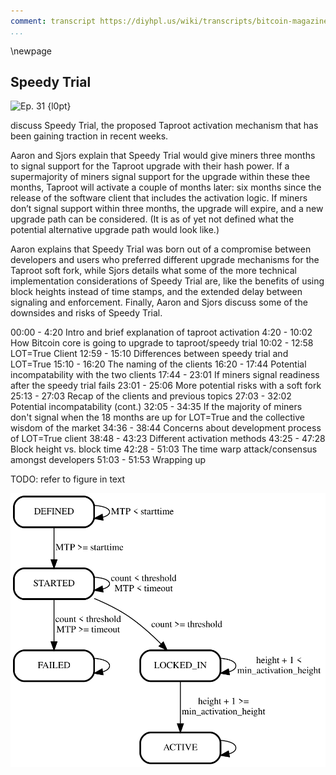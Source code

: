 ```yaml
---
comment: transcript https://diyhpl.us/wiki/transcripts/bitcoin-magazine/2021-03-12-taproot-activation-speedy-trial/
...
```

\newpage
## Speedy Trial

![Ep. 31 {l0pt}](qr/31.png)

discuss Speedy Trial, the proposed Taproot activation mechanism that has been gaining traction in recent weeks.

Aaron and Sjors explain that Speedy Trial would give miners three months to signal support for the Taproot upgrade with their hash power. If a supermajority of miners signal support for the upgrade within these thee months, Taproot will activate a couple of months later: six months since the release of the software client that includes the activation logic. If miners don’t signal support within three months, the upgrade will expire, and a new upgrade path can be considered. (It is as of yet not defined what the potential alternative upgrade path would look like.)

Aaron explains that Speedy Trial was born out of a compromise between developers and users who preferred different upgrade mechanisms for the Taproot soft fork, while Sjors details what some of the more technical implementation considerations of Speedy Trial are, like the benefits of using block heights instead of time stamps, and the extended delay between signaling and enforcement. Finally, Aaron and Sjors discuss some of the downsides and risks of Speedy Trial.

00:00 - 4:20 Intro and brief explanation of taproot activation
4:20 - 10:02 How Bitcoin core is going to upgrade to taproot/speedy trial
10:02 - 12:58 LOT=True Client
12:59 - 15:10 Differences between speedy trial and LOT=True
15:10 - 16:20 The naming of the clients
16:20 - 17:44 Potential incompatability with the two clients
17:44 - 23:01 If miners signal readiness after the speedy trial fails
23:01 - 25:06 More potential risks with a soft fork
25:13 - 27:03 Recap of the clients and previous topics
27:03 - 32:02 Potential incompatability (cont.)
32:05 - 34:35 If the majority of miners don't signal when the 18 months are up for LOT=True and the collective wisdom of the market
34:36 - 38:44 Concerns about development process of LOT=True client
38:48 - 43:23 Different activation methods
43:25 - 47:28 Block height vs. block time
42:28 - 51:03 The time warp attack/consensus amongst developers
51:03 - 51:53 Wrapping up

TODO: refer to figure in text

![speedy trial flow](taproot/speedy_trial.svg)

<!--

### Intro

Aaron van Wirdum (AvW): Live from Utrecht this is the van Wirdum Sjorsnado. Sjors, what is your pun of the week?

Sjors Provoost (SP): I actually asked you for a pun and then you said “Cut, re-edit. We are going to do it again.” I don’t have a pun this week.

AvW: Puns are your thing.

SP: We tried this LOT thing last time.

AvW: Sjors, we are going to talk a lot this week.

SP: We are going to get blocked for this.

AvW: We talked a lot two weeks ago. LOT was the parameter we discussed two weeks ago, LOT=true, LOT=false, about Taproot activation. We are two weeks further in and now it seems like the community is somewhat reaching consensus on an activation solution called “Speedy Trial”. That is what we are going to discuss today.

SP: That’s right.

### Speedy Trial proposal

Speedy Trial proposal: https://lists.linuxfoundation.org/pipermail/bitcoin-dev/2021-March/018583.html

Proposed timeline: https://lists.linuxfoundation.org/pipermail/bitcoin-dev/2021-March/018594.html

AvW: Should we begin with Speedy Trial, what is Speedy Trial Sjors?

SP: I think that is a good idea to do. With the proposals that we talked about last time for activating Taproot, basically Bitcoin Core would release some software, maybe in April of something, and then the miners will start signaling using that software in I think, August or something. Then they can signal for a year and at the end of the year the whole thing ends.

AvW: That was LOT=true or LOT=false. The debate was on whether or not it should end with forced signaling or not. That’s the LOT=true, LOT=false thing.

SP: The thing to keep in mind is that the first signaling, it would be a while before that starts happening. Until that time we really don’t know essentially. What Speedy Trial proposes is to say “Rather than discussing whether or not there is going to be signaling and having lots of arguments about it, let’s just try that really quickly.” Instead there would be a release maybe around April, of course there’s nobody in charge of actual timelines. In that case the signaling would start much earlier, I’m not entirely sure when, maybe in May or pretty early. The signaling would only be for 3 months. At the end of 3 months it would give up.

AvW: It would end on LOT=false basically.

SP: Yes. It is the equivalent of LOT=false or just how it used to be with soft forks. It signals but only for a couple of months.

AvW: If it isn’t activated within these months by hash power which is probably going to be 90 percent hash power? It is going to require 90 percent hash power to activate Taproot. If it doesn’t happen then the proposal expires and when it expires we can continue our discussion on how to activate Taproot. Or if it activates then what happens?

SP: The thing is because you still want to give miners enough time to really upgrade their software the actual Taproot rules won’t take effect until September or August.

AvW: Miners and actual Bitcoin users.

SP: Yes. You want to give everybody plenty of time to upgrade. The idea is we would start the signaling very quickly. Also miners can signal without installing the software. Once the signal threshold has been reached then the soft fork is set in stone. It is going to happen, at least if people run the full nodes. Then there is still some time for people to upgrade and for miners to really upgrade and run that new software rather than just signal for it. They could run that software but they might not. That is why is sort of ok to release a bit early.

AvW: They should really be running the software if they are signaling?

SP: No. We can get into that later.

AvW: For now, to recap really briefly, Speedy Trial means release the software fairly fast and quickly after it is released start the signaling period for 3 months, which is relatively short for a signaling period. See if 90 percent of miners agree, if they do Taproot activates 6 months after the initial release of the software. If 90 percent of miners don’t activate within 3 months the proposal expires and we can continue the discussion on how to activate Taproot.

SP: We are then back to where we were a few weeks ago but with more data.

### The evolution of the Speedy Trial proposal

AvW: Exactly. I want to briefly touch on how we got here. We discussed the whole LOT=true and LOT=false thing and there appeared to be a gridlock. Some people definitely didn’t want LOT=true, some people definitely didn’t want LOT=false and then a third proposal entered the mix. It wasn’t brand new but it wasn’t a major part of the discussion, a simple flag day. A simple flag day would have meant that the Bitcoin Core code would have included a date in the future or a block height in the future, at which point the Taproot upgrade would activate regardless of hash power up until that point.

SP: I find this an even worse idea. When there is a lot of debate people start proposing stuff.

AvW: I think the reason that we reached this gridlock situation where people feel very strongly about different ideas has a lot to do what happened during the SegWit upgrade. We discussed this before but people have very different ideas of what actually happened. Some people feel very strongly that users showed their muscles. Users claimed their sovereignty, users claimed back the protocol and they basically forced miners to activate the SegWit upgrade. It was a huge victory for Bitcoin users. Then other people feel very strongly that Bitcoin came near to a complete disaster with a fractured network and people losing money, a big mess. The first group of people really likes doing a UASF again or starting with LOT=false and switching to LOT=true or maybe just starting with LOT=true. The people who think it was a big mess, they prefer to use a flag day this time. Nice and safe in a way, use a flag day, none of this miner signaling, miners can’t be forced to signal and all of that. These different views on what actually happened a couple of years ago now means people can’t really agree on a new activation proposal. After a lot of discussion all factions were sort of willing to settle on Speedy Trial even though no one really likes it for a couple of reasons which we will get into. The UASF people, they are ok with Speedy Trial because it doesn’t get in the way of the UASF. If the Speedy Trial fails they will still do the UASF next year. The flag day people are sort of ok because the 3 months doesn’t allow for a big enough window to do the UASF probably. The UASF people have said that that is too fast and let’s do this Speedy Trial.

SP: There is also still the LOT=false, let’s just do soft forks the way we’ve done them before where they might just expire. A group of people that were quietly continuing to work on the actual code that could do that. Just from mailing lists and Twitter it is hard to gauge what is really going on. This is a very short timescale.

AvW: The LOT=false people, this is basically LOT=false just on a shorter timescale. Everyone is sort of willing to settle on this even though no one really likes it.

SP: From the point of view that I’m seeing, I’m actually looking at the code that is being written, what I have noticed is that once the Speedy Trial came out more people came out of the woodwork and started writing code that could actually get this done. Whereas before it was mostly Luke I think writing that one pull request.

AvW: BIP 8?

SP: Yeah BIP 8. I guess we can get into the technical details, what I am trying to say is one thing that shows that Speedy Trial seems like a good idea is that there are more developers from different angles cooperating on it and getting things done a little bit more quickly. When you have some disagreement then people start procrastinating, not reviewing things or not writing things. That’s a vague indicator that this seems to be ok. People are working on it quickly and it is making progress so that is good.

AvW: Some technical details you want to get into?

### Different approaches of implementing Speedy Trial

Stack Exchange on block height versus mix of block height and MTP: https://bitcoin.stackexchange.com/questions/103854/should-block-height-or-mtp-or-a-mixture-of-both-be-used-in-a-soft-fork-activatio/

PR 21377 implementing mix of block height and MTP: https://github.com/bitcoin/bitcoin/pull/21377

PR 21392 implementing block height: https://github.com/bitcoin/bitcoin/pull/21392

SP: The idea of Speedy Trial can be implemented in two different ways. You can use the existing BIP 9 system that we already have. The argument for that would be that’s far less code because it already works. It is just for 3 months so why not just use the old BIP 9 code?

AvW: BIP 9 used dates in the future?

SP: Yes. You can tell when the signaling could start, when the signaling times out. There are some annoying edge cases where if it ends right around the deadline but then there is a re-org and it ends right before the deadline, people’s money might get lost if they try to get into the first Taproot block. This is difficult to explain to people.

AvW: The thing is the signaling happens per difficulty period of 2016 blocks. At least up until now 95 percent of blocks needed to signal support. But these two block periods, they don’t neatly fit into exact dates or anything. They just happen. While the signaling period does start and end on specific dates, that is why you can get weird edge cases.

SP: Let’s do an example there, it is fun to illustrate. Let’s say the deadline of this soft fork is on September 1st, pick a date, for signaling. On September 1st at midnight UTC. A miner mines block number 2016 or some multiple of 2016, that’s when the voting ends. They mine this block one second before midnight UTC. They signal “Yes.” Everyone who sees that block says “Ok we have 95 percent or whatever it is and right before midnight Taproot is active.” They have this automatic script that says “I am now going to put all my savings in a Taproot address because I want to be in the first block and I am feeling reckless, I love being reckless.” Then there is another miner who miners 2 seconds later because they didn’t see that recent block. There can be stale blocks. Their block arrives one second past midnight. It votes positive too but it is too late and so the soft fork does not activate because the signaling was not done before midnight, the deadline. That is the subtlety you get with BIP 9. Usually it is not a problem but it is difficult to explain these edge cases to people.

AvW: It is a bigger problem with shorter signaling periods as well?

SP: Yes of course. If there is a longer signaling period it is less likely that the signal is going to arrive at the edge of a period.

AvW: The threshold, I thought it was going to be 90 percent this time?

SP: That’s a separate thing. First let’s talk about, regardless of the threshold, these two mechanisms. One is based on time, that’s BIP 9, easy because we already have the code for it, the downside is all these weird things that you need to explain to people. Nowadays soft forks in Bitcoin are so important, maybe CNN wants to write about it, it is nice if you can actually explain it without sounding like a complete nerd. But the alternative is to say “Let’s just use this new BIP 8 that was proposed anyway and uses height.” We ignore all the LOT=true stuff but the height stuff is very useful. Then it is much simpler. As of this block height that’s when the signaling ends. That height is always at the edge of these retargeting periods. That’s just easier to reason about. You are saying “If the signaling is achieved by block 700,321 then it happens, or it doesn’t happen.” If there is a re-org, that could still be a problem by the way, there could be a re-org at the same height. But then the difference would be that it would activate because we just made the precisely 95 percent. Then there is a re-org and that miner votes no and then it doesn’t activate. That is an edge case.

AvW: That is also true with BIP 9. You remove one edge case, you have one edge case less which is better.

SP: Right, with BIP 9 you could have the same scenario, exactly one vote, if it is just at the edge one miner vote. But the much bigger problem with BIP 9 is that if the time on the block is 1 second after midnight or before this matters. Even if they are way over the threshold. They might have 99.999 percent but that last block comes in too late and so the entire period is disqualified. With an election you are looking at all the votes. You are saying “It has got 97 percent support, it is going to happen” and then that last block is just too late and it doesn’t happen. It is difficult to explain but we don’t have this problem with height based activation.

AvW: I guess the biggest disadvantage of using BIP 8 is that it is a bigger change as far as code comes.

SP: Yeah but I’ve looked at that code yesterday and wrote some tests for it. Andrew Chow and Luke Dashjr have already implemented a lot of it. It has already been reviewed by people. It is actually not too bad. It looks like 50 lines of code. However, if there is a bug in it it is really, really bad. Just because it is only a few lines of code, it might be safer to use something that is already out there. But I am not terribly worried about it.

### The hash power threshold

AvW: Then there is the hash power threshold. Is it 90 or 95?

SP: What is being implemented now in Bitcoin Core is the general mechanism. It is saying “For any soft fork that you call Speedy Trial you could for example use 90 percent.” But for Taproot the code for Taproot in Bitcoin Core, it just says “It never activates.” That is the way you indicate that this soft fork is in the code but it is not going to happen yet. These numbers are arbitrary. The code will support 70 percent or 95 percent, as long as it is not some imaginary number or more than 100 percent.

AvW: It is worth pointing out that in the end it is always 51 percent effectively because 51 percent of miners can always decide to orphan non-signaling blocks.

SP: And create a mess. But they could.

AvW: It is something to be aware of that miners can always do that if they choose to.

SP: But the general principle that is being built now is that at least we could do a slightly lower threshold. There might be still some discussion on whether that is safe or not.

AvW: It is not settled yet? 90 or 95 as far as you know?

SP: I don’t think so. You could have some arguments in favor of it but we will get into that with the risk section.

AvW: Or we can mention really briefly is that the benefit of having the higher threshold is a lower risk of orphan blocks after activation. That’s mainly the reason.

SP: But because we are doing a delayed activation, there’s a long time between signaling and activation, whereas normally you signal and immediately, or at least within 2 weeks, it activates. Right now it can take much, much longer. That means miners have a longer time to upgrade. There is a little less risk of orphaning even if you have a lower signaling threshold.

### Delayed activation

AvW: True. I think that was the third point you wanted to get at anyway. The delayed activation.

SP: What happens normally is you tally the votes in the last difficulty period. If it is more than whatever the threshold is then the state of the soft fork goes from STARTED, as in we know about it and we are counting, to LOCKED_IN. The state LOCKED_IN will normally last for 2 weeks or one retargeting period, and then the rules actually take effect. What happens with Speedy Trial, the delayed activation part, is that this LOCKED_IN state will go on for much longer. It might go on for months. It is LOCKED_IN for months and then the rules actually take effect. This change is only two lines of code which is quite nice.

### Downsides and risks for this proposal

AvW: Ok. Shall we get to some of the downsides of this proposal?

SP: Some of the risks. The first one we briefly mentioned. Because this thing is deployed quite quickly and because it is very clear that the activation of the rules is delayed, there is an incentive for miners to just signal rather than actually install the code. Then they could procrastinate on actually installing the software. That is fine unless they procrastinate so long that they forget to actually enforce the rules.

AvW: Which sounds quite bad to me Sjors.

SP: Yeah. That is bad, I agree. It is always possible for miners to just signal and not actually enforce the rules. This risk exists with any soft fork deployment.

AvW: Yes, miners can always just signal, fake signal. That has happened in the past. We have seen fake signaling. It was the BIP 66 soft fork where we learnt later that miners were fake signaling because we saw big re-orgs on the network. That is definitely something we would want to avoid.

SP: I think we briefly explained this earlier but we can explain it again. Bitcoin Core, if you use that to create your blocks as a miner, there are some safety mechanisms in place to make sure that you do not create a block that is invalid. However if another miner creates a block that is invalid you will mine on top of it. Then you have a problem because the full nodes that are enforcing Taproot will reject your block. Presumably most of the ecosystem, if this signaling works, will upgrade. Then you get into this whole very scary situation where you really hope that is true. Not a massive part of the economy is too lazy to upgrade and you get a complete mess.

AvW: Yes, correct.

SP: I think the term we talked about is the idea of a troll. You could have a troll user. Let’s say I’m a mean user and I’m going to create a transaction that looks like a Taproot transaction but is actually invalid according to Taproot rules. The way that works, the mechanism in Bitcoin to do soft forks is you have this version number in your SegWit transaction. You say “This is a SegWit version 1 transaction.” Nodes know that when you see a higher SegWit version that you don’t know about…

AvW: Taproot version?

SP: SegWit version. The current version of SegWit is version 0 because we are nerds. If you see a SegWit version transaction with 1 or higher you assume that anybody can spend that money. That means that if somebody is spending from that address you don’t care. You don’t consider the block invalid as an old node. But a node that is aware of the version will check the rules. What you could do as a troll is create a broken Schnorr signature for example. You take a Schnorr signature and you swap one byte. Then if that is seen by an old node it says “This is SegWit version 1. I don’t know what that is. It is fine. Anybody can spend this so I am not going to check the signature.” But the Taproot nodes will say “Hey, wait a minute. That is an invalid signature, therefore that is an invalid block.” And we have a problem. There is a protection mechanism there that normal miners will not mine SegWit transactions that they don’t know about. They will not mine SegWit version 1 if they are not upgraded.

AvW: Isn’t it also the case that regular nodes will just not forward the transaction to other nodes?

SP: That is correct, that is another safety mechanism.

AvW: There are two safety mechanisms.

SP: They are basically saying “Hey other node, I don’t think you want to just give your money away.” Or alternatively “You are trying to do something super sophisticated that I don’t understand”, something called standardness. If you are doing something that is not standard I am not going to relay it. That is not a consensus rule. That’s important. It means you can compile your node to relay those things and you can compile your miner to mine these things but it is a footgun if you don’t know what you are doing. But it is not against consensus. However, when a transaction is in a block then you are dealing with consensus rules. That again means that old nodes will look at it and say “I don’t care. I’m not going to check the signature because that is a higher version than I know about.” But the nodes that are upgraded will say “Hey, wait a minute. This block contains a transaction that is invalid. This block is invalid.” And so a troll user doesn’t really stand a chance to do much damage.

AvW: Because the transaction won’t make it over the peer-to-peer network and even if it does it would only make it to miners that will still reject it. A troll user probably can’t do much harm.

SP: Our troll example of a user that swaps one byte in a Schnorr signature, he tries to send this transaction, he sends it to a node that is upgraded. That node will say “That’s invalid, go away. I am going to ban you now.” Maybe not ban but definitely gets angry. But if he sends it to a node that is not upgraded, that node will say “ I don’t know about this whole new SegWit version of yours. Go away. Don’t send me this modern stuff. I am really old school. Send me old stuff.” So the transaction doesn’t go anywhere but maybe somehow it does end up with a miner. Then the miner says “ I am not going to mine this thing that I don’t know about. That is dangerous because I might lose all my money.” However you might have a troll miner. That would be very, very expensive trolling but we have billionaires in this ecosystem. If you mine a block that is invalid it is going to cost you a few hundred thousand euros, I think at the current prices, maybe even more.

AvW: Yeah, 300,000 something.

SP: If you have 300,000 euros to burn you could make a block like that and challenge the ecosystem, say “Hey, here’s a block. Let me see if you actually verify it.” Then if that block goes to nodes that are upgraded, those will reject it. If that block goes to nodes that are not upgraded, it is fine, it is accepted. But then if somebody mines on top of it, if that miner has not upgraded they will not check it, they will build on top of it. Eventually the ecosystem will probably reject that entire chain and it becomes a mess. Then you really, really, really want a very large majority of miners to check the blocks, not just mine blindly. In general, there are already problems with miners just blindly mining on top of other miners, even for a few seconds, for economic reasons.

AvW: That was a long tangent on the problems with false signaling. All of this would only happen if miners are false signaling?

SP: To be clear false signaling is not some malicious act, it is just a lazy, convenient thing. You say “Don’t worry, I’ll do my homework. I will send you that memo in time, don’t worry.”

AvW: I haven’t upgraded yet but I will upgrade. That’s the risk of false signaling.

SP: It could be deliberate too but that would have to be a pretty large conspiracy.

AvW: One other concern, one risk that has been mentioned is that using LOT=false in general could help users launch a UASF because they could run a UASF client with LOT=true and incentivize miners to signal, like we just mentioned. That would not only mean they would fork off to their own soft fork themselves but basically activate a soft fork for the entire economy. That’s not a problem in itself but some people consider it a problem if users are incentivized to try a UASF. Do you understand that problem?

SP: If we go for this BIP 8 approach, if we switch to using block height rather than timestamps…

AvW: Or flag day.

SP: The Speedy Trial doesn’t use a flag day.

AvW: I know. I am saying that if you do a flag day you cannot do a UASF that triggers something else.

SP: You could maybe, why not?

AvW: What would you trigger?

SP: There is a flag day out there but you deploy software that requires signaling.

AvW: That is what UASF people would be running.

SP: They can run that anyway. Even if there is a flag day they can decide to run software that requires signaling, even though nobody would signal probably. But they could.

AvW: Absolutely but they cannot “co-opt” to call it that LOT=false nodes if there is only a flag day out there.

SP: That’s true. They would require the signaling but the flag day nodes that are out there would be like “I don’t know why you’re not accepting these blocks. There’s no signal, there’s nothing to activate. There is just my flag day and I am going to wait for my flag day.”

AvW: I don’t want to get into the weeds too much but if there are no LOT=false nodes to “co-opt” then miners could just false signal. The UASF nodes are activating Taproot but the rest of the network still hasn’t got Taproot activated. If the UASF nodes ever send coins to a Taproot address they are going to lose their coins at least on the rest of the network.

SP: And they wouldn’t get this re-org advantage that they think they have. This sounds even more complicated than the stuff we talked about 2 weeks ago.

AvW: Yes, that’s why I mentioned I’m getting a little bit into the weeds now. But do you get the problem?

SP: Is this an argument for or against a flag day?

AvW: It depends on your perspective Sjors.

SP: That of somebody who does not want Bitcoin to implode in a huge fire and would like to see Taproot activated.

AvW: If you don’t like UASFs, if you don’t want people to do UASFs then you might also not want LOT=false nodes out there.

SP: Yeah ok, you’re saying “If you really want to not see UASF exist at all.” I’m not terribly worried about these things existing. What I talked about 2 weeks ago, I am not going to contribute to them probably.

AvW: I just wanted to mention that that is one argument against LOT=false that I’ve seen out there. Not an argument I agree with myself either but I have seen the argument.

SP: Accurately what you are saying is it is an argument for not using signaling but using a flag day.

AvW: Yes. Even Speedy Trial uses signaling. While it is shorter, it might still be long enough to throw a UASF against it for example.

SP: And it is compatible with that. Because it uses signaling it is perfectly compatible with somebody deploying a LOT=true system and making a lot of noise about it. But I guess in this case, even the strongest LOT=true proponents, one of them at least, argued that would be completely reckless to do that.

AvW: There are no UASF proponents out there right now who think this is a good idea. As far as I know at least.

SP: So far there are not. But we talked about, in September I think, this cowboy theory. I am sure there is somebody out there that will try a UASF even on the Speedy Trial.

### Speedy Trial as a template for future soft fork activations?

AvW: You can’t exclude the possibility at least. There is another argument against Speedy Trial, I find this argument quite compelling actually, which is we came out of 2017 with a lot of uncertainty. I just mentioned the uncertainty at the beginning of this episode, some of it at least. Some people thought UASF was a great success, some people thought it was reckless. Both are partly true, there is truth in both. Now we have a soft fork, Taproot, that everyone seems to love, users seem to like it, developers seem to like it, miners seem to like it, everyone likes it. The only thing we need to do is upgrade it. Now might be a very good opportunity to clean up the mess from 2017 in a way. Agree on what soft forks are exactly, what is the best way to deploy a soft fork and then use that. That way it becomes a template that we can use in more contentious times in the future when maybe there is another civil war going or there is more FUD being thrown at Bitcoin. We seem to be in calm waters right now. Maybe this is a really good time to do it right which will help us moving into the future. While Speedy Trial, no one thinks this is actually the right way. It is fine, we need something so let’s do it. It is arguably kicking the can of the really big discussion we need to have down the road.

SP: Yeah, maybe. One scenario I could see is where the Speedy Trial goes through, activates successfully and the Taproot deployment goes through and everything is fine. Then I think that would remove that trauma. The next soft fork would be done in the nice traditional LOT=false BIP 8. We’ll release something and then several months later miners start signaling and it will activate. So maybe it is a way to get over the trauma.

AvW: You think this is a way to get over the post traumatic stress disorder? Let everyone see that miners can actually activate.

SP: It might be good to get rid of that tension because the downside of releasing regular say BIP 8 LOT=false mechanism is that it is going to be 6 months of hoping that miners are going to signal and then hopefully just 2 weeks and it is done. That 6 months where everybody is anticipating it, people are going to go even crazier than they are now perhaps. I guess it is a nice way to say “Let’s get this trauma over with” But I think there are downsides. For one thing, what if in the next 6 months we find a bug in Taproot? We have 6 months to think about something that is already activated.

AvW: We can soft fork it out.

SP: If that is a bug that can be fixed in a soft fork, yes.

AvW: I think any Taproot, you could just burn that type.

SP: I guess you could add a soft fork that says “No version 1 addresses can be mined.”

AvW: Yes exactly. I think that should be possible right?

SP: Yeah. I guess it is possible to nuke Taproot but it is still scary because old nodes will think it is active.

AvW: This is a pretty minor concern for me.

SP: It is and it isn’t. Old nodes, nodes that are released now basically who know about this Speedy Trial, they will think Taproot is active. They might create receive addresses and send coins. But their transactions won’t confirm or they will confirm and then get unconfirmed. They won’t get swept away because the soft fork will say “You cannot spend this money.” It is not anyone-can-spend, it is “You cannot spend this.” It is protected in that sense. I suppose there are soft fork ways out of a mess but that are not as nice as saying “Abort, abort, abort. Don’t signal.” If we use the normal BIP 8 mechanism, until miners start signaling you can just say “Do not signal.”

AvW: Sure. Any final thoughts? What are your expectations? What is going to happen?

SP: I don’t know, I’’m happy to see progress on the code. At least we’ve got actual code and then we’ll decide what to do with it. Thank you for listening to the van Wirdum Sjorsnado.

AvW: There you go.

-->
